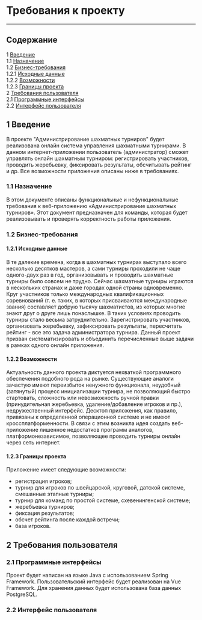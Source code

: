 # Требования к проекту
---

## Содержание

1 [Введение](#intro)  <br>
1.1 [Назначение](#appointment)  <br>
1.2 [Бизнес-требования](#business_requirements)  <br>
1.2.1 [Исходные данные](#initial_data)  <br>
1.2.2 [Возможности](#opportunities)  <br>
1.2.3 [Границы проекта](#project_boundary)   <br>
2 [Требования пользователя](#user_requirements)  <br>
2.1 [Программные интерфейсы](#software_interfaces)  <br>
2.2 [Интерфейс пользователя](#user_interface)   <br>

<a name="intro"/>

## 1 Введение
В проекте "Администрирование шахматных турниров" будет реализована онлайн система управления шахматными турнирами. В данном интернет-приложении пользователь (администратор) сможет управлять онлайн шахматным турниром: регистрировать участников, проводить жеребьевку, фиксировать результаты, обсчитывать рейтинг и др. Все возможности приложения описаны ниже в требованиях.

<a name="appointment"/>

### 1.1 Назначение
В этом документе описаны функциональные и нефункциональные требования к веб-приложению «Администрирование шахматных турниров». Этот документ предназначен для команды, которая будет реализовывать и проверять корректность работы приложения.

<a name="business_requirements"/>

### 1.2 Бизнес-требования

<a name="initial_data"/>

#### 1.2.1 Исходные данные
В те далекие времена, когда в шахматных турнирах выступало всего несколько десятков мастеров, а сами турниры проходили не чаще одного-двух раз в год, организовывать и проводить шахматные турниры было совсем не трудно. Сейчас шахматные турниры играются в нескольких странах и даже городах одной страны одновременно. Круг участников только международных квалификационных соревнований (т. е. таких, в которых присваиваются международные звания) составляет добрую тысячу шахматистов, из которых многие знают друг о друге лишь понаслышке. В таких условиях проводить турниры стало весьма затруднительно. Зарегистрировать участников, организовать жеребьевку, зафиксировать результаты, пересчитать рейтинг - все это задача администратора турнира. Данный проект призван систематизировать и объединить перечисленные выше задачи в рамках одного онлайн приложения.

<a name="opportunities"/>

#### 1.2.2 Возможности
Актуальность данного проекта диктуется нехваткой программного обеспечения подобного рода на рынке. Существующие аналоги зачастую имеют переизбыток ненужного функционала, неудобный (затянутый) процесс инициализации турнира, не позволяющий быстро стартовать, сложность или невозможность ручной правки (принудительная жеребьевка, удаление/добавление игроков и пр.), недружественный интерфейс. Десктоп приложения, как правило, привязаны к определенной операционной системе и не имеют кроссплатформенности. В связи с этим возникла идея создать веб-приложение лишенное недостатков программ аналогов, платформонезависимое, позволяющее проводить турниры онлайн через сеть интернет.

<a name="project_boundary"/>

#### 1.2.3 Границы проекта
Приложение имеет следующие возможности:
- регистрация игроков;
- турнир для игроков по швейцарской, круговой, датской системе, смешанные этапные турниры;
- турнир для команд по простой системе, схевенингенской системе;
- жеребъевка турниров;
- фиксация результатов;
- обсчет рейтинга после каждой встречи;
- база игроков.

## 2 Требования пользователя

<a name="software_interfaces"/>

### 2.1 Программные интерфейсы
Проект будет написан на языке Java с использованием Spring Framework. Пользовательский интерфейс будет реализован на Vue Framework. Для хранения данных будет использована база данных PostgreSQL.

<a name="user_interface"/>

### 2.2 Интерфейс пользователя
